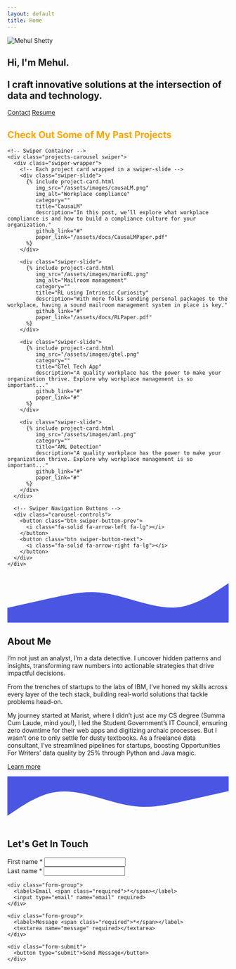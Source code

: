 ```yaml
---
layout: default
title: Home
---
```


<section class="profile-section">
  <div class="image-container">
    <img src="/assets/images/profile.jpg" alt="Mehul Shetty">
  </div>
  <div class="text-content">
    <h1>Hi, I'm Mehul. <br><br>I craft innovative solutions at the intersection of data and technology.</h1>
  </div>
</section>

<section class="hero">
  <div class="cta-buttons">
    <a href="#" class="btn btn-contact">Contact</a>
    <a href="#" class="btn btn-resume">Resume</a>
  </div>
</section>

<section class="projects-section" id="projects">
  <div class="container">
    <div class="title-area">
      <h2 style="color:orange;">Check Out Some of My Past Projects</h2>
    </div>

    <!-- Swiper Container -->
    <div class="projects-carousel swiper">
      <div class="swiper-wrapper">
        <!-- Each project card wrapped in a swiper-slide -->
        <div class="swiper-slide">
          {% include project-card.html
             img_src="/assets/images/causaLM.png"
             img_alt="Workplace compliance"
             category=""
             title="CausaLM"
             description="In this post, we’ll explore what workplace compliance is and how to build a compliance culture for your organization."
             github_link="#"
             paper_link="/assets/docs/CausaLMPaper.pdf"
          %}
        </div>

        <div class="swiper-slide">
          {% include project-card.html
             img_src="/assets/images/marioRL.png"
             img_alt="Mailroom management"
             category=""
             title="RL using Intrinsic Curiosity"
             description="With more folks sending personal packages to the workplace, having a sound mailroom management system in place is key."
             github_link="#"
             paper_link="/assets/docs/RLPaper.pdf"
          %}
        </div>

        <div class="swiper-slide">
          {% include project-card.html
             img_src="/assets/images/gtel.png"
             category=""
             title="GTel Tech App"
             description="A quality workplace has the power to make your organization thrive. Explore why workplace management is so important..."
             github_link="#"
             paper_link="#"
          %}
        </div>

        <div class="swiper-slide">
          {% include project-card.html
             img_src="/assets/images/aml.png"
             category=""
             title="AML Detection"
             description="A quality workplace has the power to make your organization thrive. Explore why workplace management is so important..."
             github_link="#"
             paper_link="#"
          %}
        </div>
      </div>

      <!-- Swiper Navigation Buttons -->
      <div class="carousel-controls">
        <button class="btn swiper-button-prev">
          <i class="fa-solid fa-arrow-left fa-lg"></i>
        </button>
        <button class="btn swiper-button-next">
          <i class="fa-solid fa-arrow-right fa-lg"></i>
        </button>
      </div>
    </div>
  </div>
</section>

<section class="wave-section">
  <div class="wave-divider-top">
    <svg viewBox="0 0 1440 320" preserveAspectRatio="none">
      <path
        d="M0,224L48,213.3C96,203,192,181,288,160C384,139,480,117,576,122.7C672,128,768,160,864,186.7C960,213,1056,235,1152,213.3C1248,192,1344,128,1392,96L1440,64L1440,320L1392,320C1344,320,1248,320,1152,320C1056,320,960,320,864,320C768,320,672,320,576,320C480,320,384,320,288,320C192,320,96,320,48,320L0,320Z"
        fill="#4A56E2"
      ></path>
    </svg>
  </div>
  <div class="content">
    <h2>About Me</h2>
    <p>
    I’m not just an analyst, I’m a data detective. I uncover hidden patterns and insights, transforming raw numbers into actionable strategies that drive impactful decisions.

From the trenches of startups to the labs of IBM, I’ve honed my skills across every layer of the tech stack, building real-world solutions that tackle problems head-on.

My journey started at Marist, where I didn’t just ace my CS degree (Summa Cum Laude, mind you!), I led the Student Government’s IT Council, ensuring zero downtime for their web apps and digitizing archaic processes. But I wasn’t one to only settle for dusty textbooks. As a freelance data consultant, I’ve streamlined pipelines for startups, boosting Opportunities For Writers’ data quality by 25% through Python and Java magic.</p>
    <a href="#" class="btn">Learn more</a>
  </div>
  <div class="wave-divider-bottom">
    <svg viewBox="0 0 1440 320" preserveAspectRatio="none"> <g transform="translate(1440, 0) scale(-1, 1)"> <path d="M0,96L48,106.7C96,117 192,139 288,160C384,181 480,203 576,197.3C672,192 768,160 864,133.3C960,107 1056,85 1152,106.7C1248,128 1344,192 1392,224L1440,256L1440,0L1392,0C1344,0 1248,0 1152,0C1056,0 960,0 864,0C768,0 672,0 576,0C480,0 384,0 288,0C192,0 96,0 48,0L0,0Z" fill="#4A56E2" ></path> </g> 
    </svg>
  </div>
</section>

<section class="form-section">
  <form action="https://formspree.io/f/xdkazdqd" method="POST">
  <h2>Let's Get In Touch</h2>
    <div class="form-row">
      <div class="form-group">
        <label>First name <span class="required">*</span></label>
        <input type="text" name="firstName" required>
      </div>
      <div class="form-group">
        <label>Last name <span class="required">*</span></label>
        <input type="text" name="lastName" required>
      </div>
    </div>
    
    <div class="form-group">
      <label>Email <span class="required">*</span></label>
      <input type="email" name="email" required>
    </div>
    
    <div class="form-group">
      <label>Message <span class="required">*</span></label>
      <textarea name="message" required></textarea>
    </div>
    
    <div class="form-submit">
      <button type="submit">Send Message</button>
    </div>
  </form>
</section>


